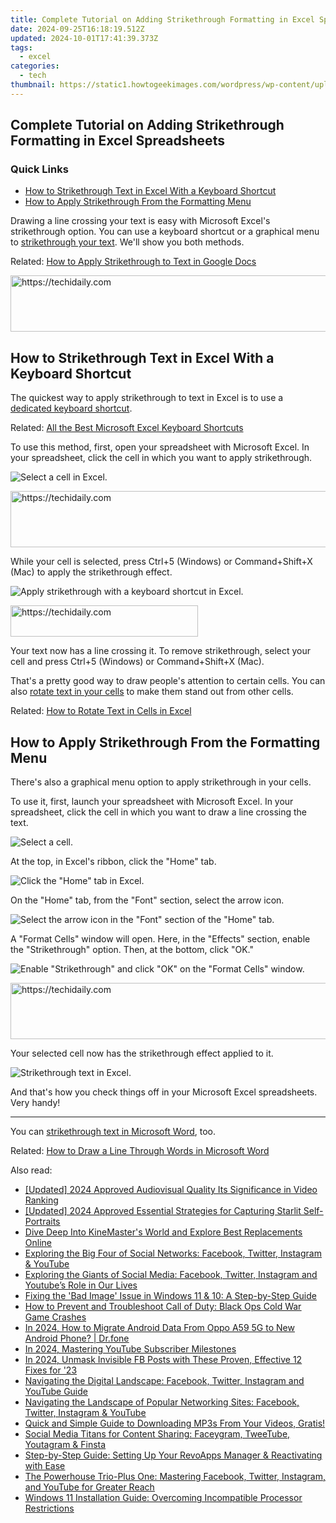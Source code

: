 ```yaml
---
title: Complete Tutorial on Adding Strikethrough Formatting in Excel Spreadsheets
date: 2024-09-25T16:18:19.512Z
updated: 2024-10-01T17:41:39.373Z
tags:
  - excel
categories:
  - tech
thumbnail: https://static1.howtogeekimages.com/wordpress/wp-content/uploads/2021/05/MS-excel-logo-675.png
---
```


## Complete Tutorial on Adding Strikethrough Formatting in Excel Spreadsheets

### Quick Links

* [How to Strikethrough Text in Excel With a Keyboard Shortcut](https://apple-account.techidaily.com/why-apple-account-disabled-on-your-apple-iphone-7-how-to-fix-by-drfone-ios/)
* [How to Apply Strikethrough From the Formatting Menu](https://games-able.techidaily.com/top-8-strategies-to-thrive-without-nyt-allies/)

 Drawing a line crossing your text is easy with Microsoft Excel's strikethrough option. You can use a keyboard shortcut or a graphical menu to [strikethrough your text](https://iphone-transfer.techidaily.com/in-2024-how-to-transfersync-notes-from-apple-iphone-6-plus-to-ipad-drfone-by-drfone-transfer-from-ios/). We'll show you both methods.

Related: [How to Apply Strikethrough to Text in Google Docs](https://iphone-transfer.techidaily.com/in-2024-how-to-transfersync-notes-from-apple-iphone-6-plus-to-ipad-drfone-by-drfone-transfer-from-ios/) 

<!-- affiliate ads begin -->
<a href="https://appsumo.8odi.net/c/5597632/2151858/7443" target="_top" id="2151858">
  <img src="//a.impactradius-go.com/display-ad/7443-2151858" border="0" alt="https://techidaily.com" width="600" height="90"/>
</a>
<img height="0" width="0" src="https://appsumo.8odi.net/i/5597632/2151858/7443" style="position:absolute;visibility:hidden;" border="0" />
<!-- affiliate ads end -->

##  How to Strikethrough Text in Excel With a Keyboard Shortcut

 The quickest way to apply strikethrough to text in Excel is to use a [dedicated keyboard shortcut](https://eaxpv-info.techidaily.com/updated-2024-approved-high-definition-ready-enabling-av1-on-youtube/).

Related: [All the Best Microsoft Excel Keyboard Shortcuts](https://eaxpv-info.techidaily.com/updated-2024-approved-high-definition-ready-enabling-av1-on-youtube/) 

 To use this method, first, open your spreadsheet with Microsoft Excel. In your spreadsheet, click the cell in which you want to apply strikethrough.

![Select a cell in Excel.](https://static1.howtogeekimages.com/wordpress/wp-content/uploads/2021/10/1-select-cell.png) 

<!-- affiliate ads begin -->
<a href="https://appsumo.8odi.net/c/5597632/2130891/7443" target="_top" id="2130891">
  <img src="//a.impactradius-go.com/display-ad/7443-2130891" border="0" alt="https://techidaily.com" width="728" height="90"/>
</a>
<img height="0" width="0" src="https://appsumo.8odi.net/i/5597632/2130891/7443" style="position:absolute;visibility:hidden;" border="0" />
<!-- affiliate ads end -->

 While your cell is selected, press Ctrl+5 (Windows) or Command+Shift+X (Mac) to apply the strikethrough effect.

![Apply strikethrough with a keyboard shortcut in Excel.](https://static1.howtogeekimages.com/wordpress/wp-content/uploads/2021/10/2-strikethrough-text-excel.png) 

<!-- affiliate ads begin -->
<a href="https://25home.pxf.io/c/5597632/2148642/16836" target="_top" id="2148642">
  <img src="//a.impactradius-go.com/display-ad/16836-2148642" border="0" alt="https://techidaily.com" width="300" height="50"/>
</a>
<img height="0" width="0" src="https://25home.pxf.io/i/5597632/2148642/16836" style="position:absolute;visibility:hidden;" border="0" />
<!-- affiliate ads end -->

 Your text now has a line crossing it. To remove strikethrough, select your cell and press Ctrl+5 (Windows) or Command+Shift+X (Mac).

 That's a pretty good way to draw people's attention to certain cells. You can also [rotate text in your cells](https://common-error.techidaily.com/rectifying-system-deficiency-msvcr71/) to make them stand out from other cells.

Related: [How to Rotate Text in Cells in Excel](https://common-error.techidaily.com/rectifying-system-deficiency-msvcr71/) 

##  How to Apply Strikethrough From the Formatting Menu

 There's also a graphical menu option to apply strikethrough in your cells.

 To use it, first, launch your spreadsheet with Microsoft Excel. In your spreadsheet, click the cell in which you want to draw a line crossing the text.

![Select a cell.](https://static1.howtogeekimages.com/wordpress/wp-content/uploads/2021/10/3-choose-cell.png) 

 At the top, in Excel's ribbon, click the "Home" tab.

![Click the "Home" tab in Excel.](https://static1.howtogeekimages.com/wordpress/wp-content/uploads/2021/10/4-excel-home-tab.png) 

 On the "Home" tab, from the "Font" section, select the arrow icon.

![Select the arrow icon in the "Font" section of the "Home" tab.](https://static1.howtogeekimages.com/wordpress/wp-content/uploads/2021/10/5-excel-font-option.png) 

 A "Format Cells" window will open. Here, in the "Effects" section, enable the "Strikethrough" option. Then, at the bottom, click "OK."

![Enable "Strikethrough" and click "OK" on the "Format Cells" window.](https://static1.howtogeekimages.com/wordpress/wp-content/uploads/2021/10/6-apply-strikethrough-excel.png) 

<!-- affiliate ads begin -->
<a href="https://ephamedtechinc.pxf.io/c/5597632/2137201/26400" target="_top" id="2137201">
  <img src="//a.impactradius-go.com/display-ad/26400-2137201" border="0" alt="https://techidaily.com" width="728" height="90"/>
</a>
<img height="0" width="0" src="https://ephamedtechinc.pxf.io/i/5597632/2137201/26400" style="position:absolute;visibility:hidden;" border="0" />
<!-- affiliate ads end -->

 Your selected cell now has the strikethrough effect applied to it.

![Strikethrough text in Excel.](https://static1.howtogeekimages.com/wordpress/wp-content/uploads/2021/10/7-strikethrough-applied-excel.png) 

 And that's how you check things off in your Microsoft Excel spreadsheets. Very handy!

---

 You can [strikethrough text in Microsoft Word](https://media-tips.techidaily.com/a-comprehensive-guide-on-the-inner-workings-of-3d-sound-and-trusted-platforms-for-downloads/), too.

Related: [How to Draw a Line Through Words in Microsoft Word](https://media-tips.techidaily.com/a-comprehensive-guide-on-the-inner-workings-of-3d-sound-and-trusted-platforms-for-downloads/)

<ins class="adsbygoogle"
     style="display:block"
     data-ad-format="autorelaxed"
     data-ad-client="ca-pub-7571918770474297"
     data-ad-slot="1223367746"></ins>

<ins class="adsbygoogle"
     style="display:block"
     data-ad-client="ca-pub-7571918770474297"
     data-ad-slot="8358498916"
     data-ad-format="auto"
     data-full-width-responsive="true"></ins>

<span class="atpl-alsoreadstyle">Also read:</span>
<div><ul>
<li><a href="https://youtube-tips.techidaily.com/ed-2024-approved-audiovisual-quality-its-significance-in-video-ranking/"><u>[Updated] 2024 Approved Audiovisual Quality Its Significance in Video Ranking</u></a></li>
<li><a href="https://desktop-recording.techidaily.com/updated-2024-approved-essential-strategies-for-capturing-starlit-self-portraits/"><u>[Updated] 2024 Approved Essential Strategies for Capturing Starlit Self-Portraits</u></a></li>
<li><a href="https://extra-lessons.techidaily.com/dive-deep-into-kinemasters-world-and-explore-best-replacements-online/"><u>Dive Deep Into KineMaster's World and Explore Best Replacements Online</u></a></li>
<li><a href="https://win-forum.techidaily.com/exploring-the-big-four-of-social-networks-facebook-twitter-instagram-and-youtube/"><u>Exploring the Big Four of Social Networks: Facebook, Twitter, Instagram & YouTube</u></a></li>
<li><a href="https://win-forum.techidaily.com/exploring-the-giants-of-social-media-facebook-twitter-instagram-and-youtubes-role-in-our-lives/"><u>Exploring the Giants of Social Media: Facebook, Twitter, Instagram and Youtube’s Role in Our Lives</u></a></li>
<li><a href="https://win-howtos.techidaily.com/fixing-the-bad-image-issue-in-windows-11-and-10-a-step-by-step-guide/"><u>Fixing the 'Bad Image' Issue in Windows 11 & 10: A Step-by-Step Guide</u></a></li>
<li><a href="https://win-solutions.techidaily.com/how-to-prevent-and-troubleshoot-call-of-duty-black-ops-cold-war-game-crashes/"><u>How to Prevent and Troubleshoot Call of Duty: Black Ops Cold War Game Crashes</u></a></li>
<li><a href="https://android-transfer.techidaily.com/in-2024-how-to-migrate-android-data-from-oppo-a59-5g-to-new-android-phone-drfone-by-drfone-transfer-from-android-transfer-from-android/"><u>In 2024, How to Migrate Android Data From Oppo A59 5G to New Android Phone? | Dr.fone</u></a></li>
<li><a href="https://youtube-zero.techidaily.com/24-mastering-youtube-subscriber-milestones/"><u>In 2024, Mastering YouTube Subscriber Milestones</u></a></li>
<li><a href="https://facebook-video-content.techidaily.com/in-2024-unmask-invisible-fb-posts-with-these-proven-effective-12-fixes-for-23/"><u>In 2024, Unmask Invisible FB Posts with These Proven, Effective 12 Fixes for '23</u></a></li>
<li><a href="https://win-forum.techidaily.com/navigating-the-digital-landscape-facebook-twitter-instagram-and-youtube-guide/"><u>Navigating the Digital Landscape: Facebook, Twitter, Instagram and YouTube Guide</u></a></li>
<li><a href="https://win-forum.techidaily.com/navigating-the-landscape-of-popular-networking-sites-facebook-twitter-instagram-and-youtube/"><u>Navigating the Landscape of Popular Networking Sites: Facebook, Twitter, Instagram & YouTube</u></a></li>
<li><a href="https://win11-tips.techidaily.com/quick-and-simple-guide-to-downloading-mp3s-from-your-videos-gratis/"><u>Quick and Simple Guide to Downloading MP3s From Your Videos, Gratis!</u></a></li>
<li><a href="https://win-forum.techidaily.com/social-media-titans-for-content-sharing-faceygram-tweetube-youtagram-and-finsta/"><u>Social Media Titans for Content Sharing: Faceygram, TweeTube, Youtagram & Finsta</u></a></li>
<li><a href="https://win-forum.techidaily.com/step-by-step-guide-setting-up-your-revoapps-manager-and-reactivating-with-ease/"><u>Step-by-Step Guide: Setting Up Your RevoApps Manager & Reactivating with Ease</u></a></li>
<li><a href="https://win-forum.techidaily.com/the-powerhouse-trio-plus-one-mastering-facebook-twitter-instagram-and-youtube-for-greater-reach/"><u>The Powerhouse Trio-Plus One: Mastering Facebook, Twitter, Instagram, and YouTube for Greater Reach</u></a></li>
<li><a href="https://win-forum.techidaily.com/windows-11-installation-guide-overcoming-incompatible-processor-restrictions/"><u>Windows 11 Installation Guide: Overcoming Incompatible Processor Restrictions</u></a></li>
</ul></div>

